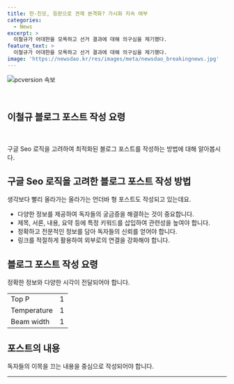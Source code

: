 ```yaml
---
title: 한-친모, 등판으로 견제 본격화? 가시화 지속 여부
categories:
  - News
excerpt: >
  이철규가 어대한을 모욕하고 선거 결과에 대해 의구심을 제기했다. 
feature_text: >
  이철규가 어대한을 모욕하고 선거 결과에 대해 의구심을 제기했다. 
image: 'https://newsdao.kr/res/images/meta/newsdao_breakingnews.jpg'
---
```


<p><img src="https://newsdao.kr/res/images/meta/newsdao_breakingnews.jpg" alt="pcversion 속보" /></p>

<p data-ke-size="size16">&nbsp;</p>

<h2 data-ke-size="size26">이철규 블로그 포스트 작성 요령</h2>

<p data-ke-size="size16">&nbsp;</p>

<p>구글 Seo 로직을 고려하여 최적화된 블로그 포스트를 작성하는 방법에 대해 알아봅시다.</p>

<h2>구글 Seo 로직을 고려한 블로그 포스트 작성 방법</h2>

<p data-ke-size="size16">생각보다 빨리 올라가는 올라가는 언더바 형 포스트도 작성되고 있는데요.</p>

<ul>
  <li>다양한 정보를 제공하여 독자들의 궁금증을 해결하는 것이 중요합니다.</li>
  <li>제목, 서론, 내용, 요약 등에 특정 키워드를 삽입하여 관련성을 높여야 합니다.</li>
  <li>정확하고 전문적인 정보를 담아 독자들의 신뢰를 얻어야 합니다.</li>
  <li>링크를 적절하게 활용하여 외부로의 연결을 강화해야 합니다.</li>
</ul>

<h2>블로그 포스트 작성 요령</h2>

<p data-ke-size="size16">정확한 정보와 다양한 시각이 전달되어야 합니다.</p>

<table>
  <tr>
    <td>Top P</td>
    <td>1</td>
  </tr>
  <tr>
    <td>Temperature</td>
    <td>1</td>
  </tr>
  <tr>
    <td>Beam width</td>
    <td>1</td>
  </tr>
</table>

<h2>포스트의 내용</h2>

<p data-ke-size="size16">독자들의 이목을 끄는 내용을 중심으로 작성되어야 합니다.</p>

<hr>

<p data-ke-size="size16">&nbsp;</p>

